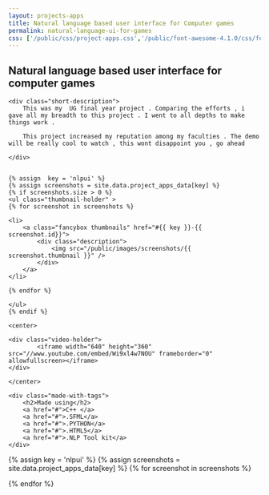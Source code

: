 ```yaml
---
layout: projects-apps
title: Natural language based user interface for Computer games
permalink: natural-language-ui-for-games
css: ['/public/css/project-apps.css','/public/font-awesome-4.1.0/css/font-awesome.min.css']
---
```





<!--Natural language based computer games-->

<div class="project-container"> 
	<h2>Natural language based user interface for computer games</h2>

	<div class="short-description">
		This was my  UG final year project . Comparing the efforts , i gave all my breadth to this project . I went to all depths to make things work .
		
		This project increased my reputation among my faculties . The demo will be really cool to watch , this wont disappoint you , go ahead 

	</div>


	{% assign  key = 'nlpui' %}
	{% assign screenshots = site.data.project_apps_data[key] %}
	{% if screenshots.size > 0 %}
	<ul class="thumbnail-holder" >
	{% for screenshot in screenshots %}
		
	<li>
		<a class="fancybox thumbnails" href="#{{ key }}-{{ screenshot.id}}">
			<div class="description">	
				<img src="/public/images/screenshots/{{ screenshot.thumbnail }}" /> 
			</div>
		</a>		
	</li>

	{% endfor %}

	</ul> 
	{% endif %}

	<center>
	
	<div class="video-holder">
			<iframe width="640" height="360" src="//www.youtube.com/embed/Wi9xl4w7NOU" frameborder="0" allowfullscreen></iframe>
	</div>

	</center>

	<div class="made-with-tags">
		<h2>Made using</h2>
		<a href="#">C++ </a>
		<a href="#">.SFML</a>
		<a href="#">.PYTHON</a>
		<a href="#">.HTML5</a>
		<a href="#">.NLP Tool kit</a>
	</div>
</div>


{% assign key = 'nlpui' %}
{% assign screenshots = site.data.project_apps_data[key] %}
{% for screenshot in screenshots %}

<div id="{{ key }}-{{ screenshot.id}}" style="display: none;" class="description-holder">
		<div class="screenshot-description" >
			<ul>
			{% for desc in screenshot.description %}
			<li>
				{{ desc }}
			</li>
			{% endfor %}
			</ul>
		</div>
		<img class="lazy" data-src="/public/images/screenshots/{{ screenshot.original }}" /> 
</div>

{% endfor %}